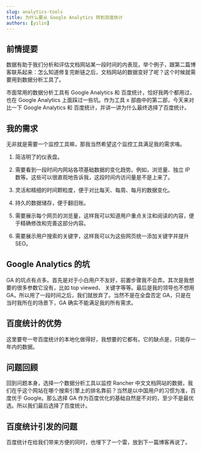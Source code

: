 ```yaml
---
slug: analytics-tools
title: 为什么要从 Google Analytics 转到百度统计
authors: [yilin]
---
```


## 前情提要

数据有助于我们分析和评估文档网站某一段时间的内表现，举个例子，跟第二篇博客联系起来：怎么知道修复完断链之后，文档网站的数据变好了呢？这个时候就需要用到数据分析工具了。

市面常用的数据分析工具有 Google Analytics 和 百度统计，恰好我两个都用过，也在 Google Analytics 上面踩过一些坑。作为工具 x 部曲中的第二部，今天来对比一下 Google Analytics 和 百度统计，并讲一讲为什么最终选择了百度统计。

## 我的需求

无非就是需要一个监控工具嘛，那我当然希望这个监控工具满足我的需求咯。

1. 简洁明了的仪表盘。

1. 需要看到一段时间内网站各项基础数据的变化趋势。例如，浏览量、独立 IP 数等。这些可以很直观地告诉我，这段时间内访问量是不是上来了。

1. 灵活和精细的时间颗粒度，便于对比每天、每周、每月的数据变化。

1. 持久的数据储存，便于翻旧账。

1. 需要展示每个网页的浏览量，这样我可以知道用户重点关注和阅读的内容，便于精确修改和完善这部分内容。

1. 需要展示用户搜索的关键字，这样我可以为这些网页统一添加关键字并提升 SEO。

## Google Analytics 的坑

GA 的坑点有点多。首先是对于小白用户不友好，前置步骤我不会弄。其次是我想要的很多参数它没有，比如 top viewed、 关键字等等。最后是我的领导也不想用 GA，所以用了一段时间之后，我们就放弃了。当然不是在全盘否定 GA，只是在当时我所在的场景下，GA 确实不能满足我的所有需求。

## 百度统计的优势

这里要夸一夸百度统计的本地化做得好，我想要的它都有。它的缺点是，只能存一年内的数据。


## 问题回顾

回到问题本身，选择一个数据分析工具以监控 Rancher 中文文档网站的数据，我们在乎这个网站在哪个搜索引擎上的排名靠前？当然是以中国用户的习惯为准，百度优于 Google。那么选择 GA 作为百度优化的基础自然是不对的，至少不是最优选。所以我们最后选择了百度统计。

## 百度统计引发的问题

百度统计在给我们带来方便的同时，也埋下了一个雷，放到下一篇博客再说了。
